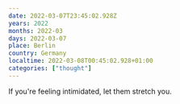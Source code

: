 ```yaml
---
date: 2022-03-07T23:45:02.928Z
years: 2022
months: 2022-03
days: 2022-03-07
place: Berlin
country: Germany
localtime: 2022-03-08T00:45:02.928+01:00
categories: ["thought"]
---
```

If you're feeling intimidated, let them stretch you.
